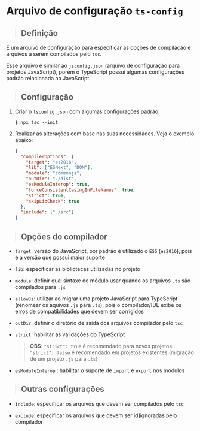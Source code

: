 # Arquivo de configuração `ts-config`

> ## **Definição**

É um arquivo de configuração para especificar as opções de compilação e arquivos a serem compilados pelo `tsc`.

Esse arquivo é similar ao `jsconfig.json` (arquivo de configuração para projetos JavaScript), porém o TypeScript possui algumas configurações padrão relacionada ao JavaScript.

> ## **Configuração**

1. Criar o `tsconfig.json` com algumas configurações padrão:

   ```shell
   $ npx tsc --init
   ```

2. Realizar as alterações com base nas suas necessidades. Veja o exemplo abaixo:

   ```json
   {
     "compilerOptions": {
       "target": "es2016",
       "lib": ["ESNext", "DOM"],
       "module": "commonjs",
       "outDir": "./dist",
       "esModuleInterop": true,
       "forceConsistentCasingInFileNames": true,
       "strict": true,
       "skipLibCheck": true
     },
     "include": ["./src"]
   }
   ```

> ## **Opções do compilador**

- `target`: versão do JavaScript, por padrão é utilizado o `ES5` (`es2016`), pois é a versão que possui maior suporte

- `lib`: especificar as bibliotecas utilizadas no projeto

- `module`: definir qual sintaxe de módulo usar quando os arquivos `.ts` são compilados para `.js`

- `allowJs`: utilizar ao migrar uma projeto JavaScript para TypeScript (renomear os aquivos `.js` para `.ts`), pois o compilador/IDE exibe os erros de compatibilidades que devem ser corrigidos

- `outDir`: definir o diretório de saída dos arquivos compilador pelo `tsc`

- `strict`: habilitar as validações do TypeScript

  > **OBS**: `"strict": true` é recomendado para novos projetos. `"strict": false` é recomendado em projetos existentes (migração de um projeto `.js` para `.ts`)

- `esModuleInterop` : habilitar o suporte de `import` e `export` nos módulos

> ## **Outras configurações**

- `include`: especificar os arquivos que devem ser compilados pelo `tsc`

- `exclude`: especificar os arquivos que devem ser id]ignoradas pelo compilador
